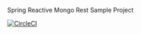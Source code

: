 Spring Reactive Mongo Rest Sample Project

[![CircleCI](https://circleci.com/gh/fatmacooper/spring5-webflux-rest.svg?style=svg)](https://circleci.com/gh/fatmacooper/spring5-webflux-rest)